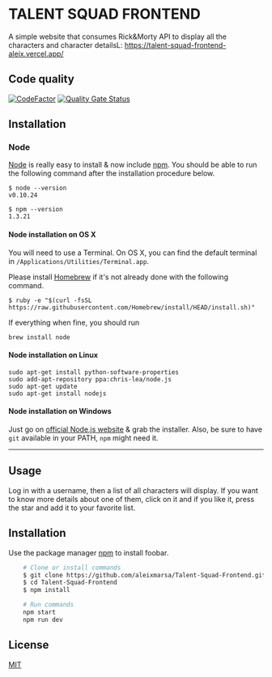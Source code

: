 # TALENT SQUAD FRONTEND

A simple website that consumes Rick&Morty API to display all the characters and character detailsL:
https://talent-squad-frontend-aleix.vercel.app/
## Code quality

[![CodeFactor](https://www.codefactor.io/repository/github/aleixmarsa/talent-squad-frontend/badge)](https://www.codefactor.io/repository/github/aleixmarsa/talent-squad-frontend)
[![Quality Gate Status](https://sonarcloud.io/api/project_badges/measure?project=aleixmarsa_Talent-Squad-Frontend&metric=alert_status)](https://sonarcloud.io/summary/new_code?id=aleixmarsa_Talent-Squad-Frontend)

## Installation
### Node

[Node](http://nodejs.org/) is really easy to install & now include [npm](https://npmjs.org/).
You should be able to run the following command after the installation procedure
below.

    $ node --version
    v0.10.24

    $ npm --version
    1.3.21

#### Node installation on OS X

You will need to use a Terminal. On OS X, you can find the default terminal in
`/Applications/Utilities/Terminal.app`.

Please install [Homebrew](http://brew.sh/) if it's not already done with the following command.

    $ ruby -e "$(curl -fsSL  https://raw.githubusercontent.com/Homebrew/install/HEAD/install.sh)"

If everything when fine, you should run

    brew install node

#### Node installation on Linux
    sudo apt-get install python-software-properties
    sudo add-apt-repository ppa:chris-lea/node.js
    sudo apt-get update
    sudo apt-get install nodejs

#### Node installation on Windows

Just go on [official Node.js website](http://nodejs.org/) & grab the installer.
Also, be sure to have `git` available in your PATH, `npm` might need it.

---
## Usage
Log in with a username, then a list of all characters will display. If you want to know more details about one of them, click on it and if you like it, press the star and add it to your favorite list.

## Installation

Use the package manager [npm](https://www.npmjs.com/) to install foobar.

```bash
    # Clone or install commands
    $ git clone https://github.com/aleixmarsa/Talent-Squad-Frontend.git
    $ cd Talent-Squad-Frontend
    $ npm install
```
```bash
    # Run commands
    npm start
    npm run dev
```
## License 
[MIT](https://opensource.org/licenses/MIT)
